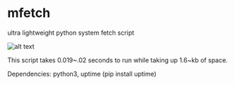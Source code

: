 # mfetch
ultra lightweight python system fetch script 

![alt text](https://please.dont-hack.me/2d3tutricudk1.png)

This script takes 0.019~.02 seconds to run while taking up 1.6~kb of space. 

Dependencies: python3, uptime (pip install uptime)

